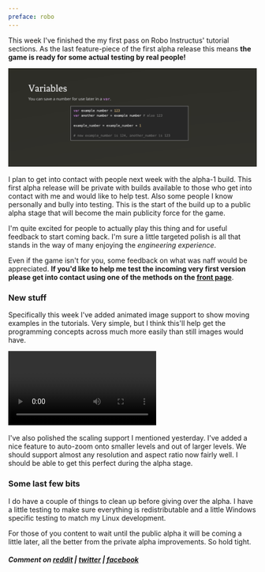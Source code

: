 ```yaml
---
preface: robo
---
```


This week I've finished the my first pass on Robo Instructus' tutorial sections. As the last feature-piece of the first alpha release this means **the game is ready for some actual testing by real people!**

![](/assets/2017-10-06/var-info.png "Mastery of the dull turns crawl to sprint on the roads of fun")

I plan to get into contact with people next week with the alpha-1 build. This first alpha release will be private with builds available to those who get into contact with me and would like to help test. Also some people I know personally and bully into testing. This is the start of the build up to a public alpha stage that will become the main publicity force for the game.

I'm quite excited for people to actually play this thing and for useful feedback to start coming back. I'm sure a little targeted polish is all that stands in the way of many enjoying the *engineering experience*.

Even if the game isn't for you, some feedback on what was naff would be appreciated. **If you'd like to help me test the incoming very first version please get into contact using one of the methods on the [front page](/)**.

### New stuff
Specifically this week I've added animated image support to show moving examples in the tutorials. Very simple, but I think this'll help get the programming concepts across much more easily than still images would have.

<video src="/assets/2017-10-06/info-animated.mp4" controls loop autoplay></video>

I've also polished the scaling support I mentioned yesterday. I've added a nice feature to auto-zoom onto smaller levels and out of larger levels. We should support almost any resolution and aspect ratio now fairly well. I should be able to get this perfect during the alpha stage.

### Some last few bits
I do have a couple of things to clean up before giving over the alpha. I have a little testing to make sure everything is redistributable and a little Windows specific testing to match my Linux development.

For those of you content to wait until the public alpha it will be coming a little later, all the better from the private alpha improvements. So hold tight.

##### Comment on [reddit](https://www.reddit.com/r/devblogs/comments/74od7h/robo_instructus_alpha_one_coming_next_week/) | [twitter](https://twitter.com/alexbutlergames/status/916324239132815360) | [facebook](https://www.facebook.com/alexbutlergames/posts/1616812611739453)
